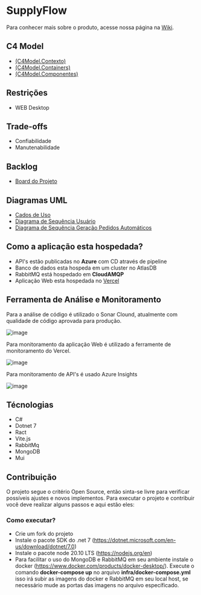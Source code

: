 # SupplyFlow

Para conhecer mais sobre o produto, acesse nossa página na [Wiki](https://github.com/Tomasi/SupplyFlow/wiki).

## C4 Model

- [(C4Model.Contexto)](https://drive.google.com/file/d/1VSJ5fRvzJEzwLn7JBGe3nAu40cpLjjBe/view?usp=drive_link)
- [(C4Model.Containers)](https://drive.google.com/file/d/1JsUiNJ1vfnW-01cuZCHTYmnyuxkWclcy/view?usp=sharing)
- [(C4Model.Componentes)](https://drive.google.com/file/d/1hpJ1y6vrj-9h3Ka2L9MQdXEUGbs5Mw0w/view?usp=drive_link)

## Restrições

- WEB Desktop

## Trade-offs

- Confiabilidade
- Manutenabilidade

## Backlog

- [Board do Projeto](https://github.com/users/Tomasi/projects/2)

## Diagramas UML

- [Cados de Uso](https://drive.google.com/file/d/13gdoXdUy9TaRNPD85DMjGmPWb4XYUIg-/view?usp=sharing)
- [Diagrama de Sequência Usuário](https://drive.google.com/file/d/10HpHJ4Tb2HKy8uGdD7xmqnosM2g6FF-h/view?usp=sharing)
- [Diagrama de Sequência Geração Pedidos Automáticos](https://drive.google.com/file/d/1sN6TdM1TAUOIj4k8psJ89cS7fWrN1Ukp/view?usp=sharing)

## Como a aplicação esta hospedada?

- API's estão publicadas no <b>Azure</b> com CD através de pipeline
- Banco de dados esta hospeda em um cluster no AtlasDB
- RabbitMQ está hospedado em <b>CloudAMQP</b>
- Aplicação Web esta hospedada no [Vercel](https://supply-flow.vercel.app/)

## Ferramenta de Análise e Monitoramento

Para a análise de código é utilizado o Sonar Clound, atualmente com qualidade de código aprovada para produção.

![image](https://github.com/Tomasi/SupplyFlow/assets/61890715/ee8e0350-acf4-4490-8a5e-eab3e93ef472)

Para monitoramento da aplicação Web é utilizado a ferramente de monitoramento do Vercel.

![image](https://github.com/Tomasi/SupplyFlow/assets/61890715/9251ad6d-5cab-4229-b296-70bb1100337b)

Para monitoramento de API's é usado Azure Insights

![image](https://github.com/Tomasi/SupplyFlow/assets/61890715/060648f9-bd22-401e-b545-57f0c27140ed)

## Técnologias

- C#
- Dotnet 7
- Ract
- Vite.js
- RabbitMq
- MongoDB
- Mui

## Contribuição

O projeto segue o critério Open Source, então sinta-se livre para verificar possíveis ajustes e novos implementos. Para executar o projeto e contribuir você deve realizar alguns passos e aqui estão eles:

### Como executar?

- Crie um fork do projeto
- Instale o pacote SDK do .net 7 (https://dotnet.microsoft.com/en-us/download/dotnet/7.0)
- Instale o pacote node 20.10 LTS (https://nodejs.org/en)
- Para facilitar o uso do MongoDB e RabbitMQ em seu ambiente instale o docker (https://www.docker.com/products/docker-desktop/). Execute o comando <b>docker-compose up</b> no arquivo <b>infra/docker-compose.yml</b> isso irá subir as imagens do docker e RabbitMQ em seu local host, se necessário mude as portas das imagens no arquivo específicado.




